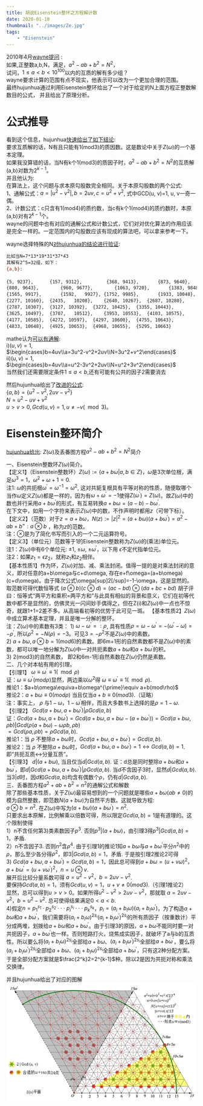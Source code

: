 ```yaml
---
title: 胡说Eisenstein整环之方程解计数
date: 2020-01-10
thumbnail: "../images/Ze.jpg"
tags:
    - "Eisenstein"
---
```


2010年4月[wayne提问](https://bbs.emath.ac.cn/thread-2281-1-1.html) :  
如果,正整数a,b,N，满足，$a^2-ab+b^2=N^2$，  
试问，$1\le a\lt b\lt 10^{100}$以内的互质的解有多少组？  
wayne要求计算的范围有点不现实，他表示可以改为一个更加合理的范围。  
最终hujunhua通过利用Eisenstein整环给出了一个对于给定的N上面方程正整数解数目的公式， 并且给出了原理分析。

# 公式推导
看到这个信息，hujunhua[快速给出了如下结论](https://bbs.emath.ac.cn/forum.php?mod=redirect&goto=findpost&ptid=2281&pid=27576&fromuid=20):  
要求互质解的话，N有且只能有1(mod3)的质因数。这是数论中关于$Z(\omega)$的一个基本定理。  
如果我没算错的话，当N有k个1(mod3)的质因子时，$a^2-ab+b^2=N^2$的互质解(a,b)对数为$2^{k-1}$。  
并且他认为:   
在算法上，这个问题与求本原勾股数完全相同。关于本原勾股数的两个公式:  
1、通解公式：$a=|u^2-v^2|, b=2uv, c=u^2+v^2$, 式中GCD(u, v)=1, u, v一奇一偶。  
2、计数公式：c只含有1(mod4)的质约数，当c有k个1(mod4)的质约数时，本原(a,b)对有$2^{k-1}$个。  
wayne的问题中也有对应的通解公式和计数公式，它们对对优化算法的作用应该是完全一样的。一定范围内的勾股数应该有现成的算法吧，可以拿来参考一下。

wayne选择特殊的N[对hujunhua的结论进行验证](https://bbs.emath.ac.cn/forum.php?mod=redirect&goto=findpost&ptid=2281&pid=27608&fromuid=20):  
```bash
比如当N=7*13*19*31*37*43
其解有2^5=32组，如下：
{a,b}:

{5, 9237}, 		{157, 9312},		 {368, 9413},		{873, 9640},
{880, 9643},		{960, 9677},		{1063, 9720},		{1383, 9848},
{1565, 9917},		{1592,   9927},	{1752, 9985},		{1933, 10048},
{2277, 10160},	{2435,   10208},	{2640, 10267},	{2687, 10280},
{2787, 10307},	{3127, 10392},	{3272, 10425},	{3355, 10443},
{3625, 10497},	{3707,   10512},	{3953, 10553},	{4103, 10575},
{4177, 10585},	{4272, 10597},	{4297, 10600},	{4755, 10643},
{4833, 10648},	{4925, 10653},	{4968, 10655},	{5295, 10663}
```

mathe认为[可以有通解](https://bbs.emath.ac.cn/forum.php?mod=redirect&goto=findpost&ptid=2281&pid=27622&fromuid=20):  
i)$(u,v)=1$,  
$\begin{cases}b=4uv\\a=3u^2-v^2+2uv\\N=3u^2+v^2\end{cases}$  
ii)$(u,v)=1$,  
$\begin{cases}b=4uv\\a=u^2-3v^2+2uv\\N=u^2+3v^2\end{cases}$  
当然我们还需要限定条件$1\le a\lt b$,还有可能有公共的因子2需要消去

然后hujunhua给出了[改进的公式](https://bbs.emath.ac.cn/forum.php?mod=redirect&goto=findpost&ptid=2281&pid=27639&fromuid=20):  
$\{a, b\}=\{u^2-v^2, 2uv-v^2\}$  
$N=u^2-uv+v^2$  
$u\gt v\gt 0, Gcd(u,v)=1, u\ne -v(\mod3)$。  

# Eisenstein整环简介
[hujunhua给出](https://bbs.emath.ac.cn/forum.php?mod=redirect&goto=findpost&ptid=2281&pid=27669&fromuid=20):
       $Z(\omega)$及丢番图方程$a^2-ab+b^2= N^2$简介

一、Eisenstein整数环$Z(\omega)$简介。  
【定义1】（Eisenstein整数环）$Z(\omega):=\{a+b\omega|a, b\in Z\}$，$\omega$是3次单位根，满足$\omega^3=1，\omega^2+\omega+1=0$.  
        注1:  $\omega$的共扼根$\omega^{\prime}=\omega^{-1}=\omega^2$, 这对共轭复根具有平等对称的性质，随便取哪个当作$\omega$定义$Z(\omega)$都是一样的，因为有$\omega+\omega^{\prime}=-1$使得$Z(\omega^{\prime})=Z(\omega)$。故$Z(\omega)$中的数也并行采用$a+b\omega^{\prime}$的形式，有互易转换$a+b\omega=(a-b)-b\omega^{\prime}$.  
        在下文中，如用一个字符来表示$Z(\omega)$中的数，不作声明时都用$z$（可带下标）。  
【定义2】（范数）对于$z= a+b\omega，N(z):=|z|^2=(a+b\omega)(a+b\omega^{\prime})=a^2-ab+b^=:a\otimes b$ ，称为$z$的范数。  
        注：$\otimes$是为了简化书写而引入的一个二元运算符号。  
【定义3】（单位元）范数等于1的Eisenstein整数称为$Z(\omega)$的(乘法)单位元。  
        注1：$Z(\omega)$中有6个单位元: $\pm 1$, $\pm\omega$, $\pm\omega^{\prime}$，以下用 $\epsilon$不定代指单位元。  
        注2：如果$z_1=\epsilon z_2$，就称$z_1$和$z_2$相伴。  
【基本性质1】作为环，$Z(\omega)$对加、减、乘法封闭。值得一提的是对乘法封闭的意义，即对任意的a+b\omega与c+d\omega, 存在e+f\omega=(a+b\omega)(c+d\omega)。由于降次公式\omega[sup]2[/sup]=-1-\omega，这是显然的。取范数可得代数恒等式
$(a\otimes b)(c\otimes d)=(ac-bd)\otimes (da+bc+bd)$
        胡子评曰：恒等式“两平方和乘积=两平方和”与此具有相似的背景和意义，它们在初等代数中都不是显然的，仿佛灵光一闪间妙手偶得之，但在Z(i)和$Z(\omega)$中一点也不惊奇，就跟1+1=2差不多。从高端看初等的优势于此可见一斑。
【基本性质2】$Z(\omega)$中成立算术基本定理，并且是唯一分解的整环。  
        注：$Z(\omega)$中的素数有3类： 
        1)  $\omega-\omega^{\prime} =:\rho$, 具有性质$\rho=\omega-\omega^{\prime}=-(\omega^{\prime}-\omega)=-\rho^{\prime}$, 所以$\rho^2=-N(\rho)=-3$。可见$3=-\rho^2$不是$Z(\omega)$中的素数。  
        2)  $a+b\omega,  a\otimes b=1(mod6)$的素数。即6m+1形的自然素数都不是$Z(\omega)$中的素数，都可以唯一地分解为$Z(\omega)$中一对共扼素数$a+b\omega$和$a+b\omega^{\prime}$的积。  
        3)  2(mod3)的自然素数， 即2和6m-1形自然素数在$Z(\omega)$仍然是素数。  
二、几个对本帖有用的引理。  
【引理1】 $\omega\equiv\omega^{\prime}\equiv1(\mod\rho)$  
                证：$\omega\equiv\omega^{\prime}(mod\rho)$显然，两边乘以$\omega^2$得  $\omega\equiv\omega^{\prime}\equiv1(\mod\rho)$.  
        推论1：$a+b\omega\equiva+b\omega^{\prime}\equiv a+b(mod\rho)$  
        推论2：$a+b\omega\equiv 0(mod \rho)$ 当且仅当$a+b\equiv 0(mod 3)$.（证略）  
        注：事实上， $\rho$ 与$1-\omega，1-\omega^{\prime}$相伴，而且大多数书上选择的是$\rho=1-\omega$.   
【引理2】 $Gcd(a+b\omega, a+b\omega^{\prime})|\rho Gcd(a, b)$  
        证：$Gcd(a+b\omega, a+b\omega^{\prime})=Gcd(a+b\omega, a+b\omega-(a+b\omega^{\prime}))=Gcd(a+b\omega, \rho b)|Gcd(\rho(a+b\omega)-\omega\rho b,  \rho b)$  
                                                                                                                              $=Gcd(\rho a, \rho b)=\rho Gcd(a, b)$.  
        推论1：当 $\rho$ 不整除$a+b\omega$时，$Gcd(a+b\omega, a+b\omega^{\prime})=Gcd(a, b)$.  
        推论2：当 $\rho$ 不整除$a+b\omega$时，$Gcd(a+b\omega, a+b\omega^{\prime})=1↔Gcd(a, b)=1$.即“共扼互质↔分量互质”。  
【引理3】 $d|(a+b\omega)$, 当且仅当$d|Gcd(a,b)$. 
        证：d总是同时整除$a+b\omega$和$a+b\omega^{\prime}$，即$d|Gcd(a+b\omega, a+b\omega^{\prime})|\rho Gcd(a, b)$. 当$d$不含因子3时，显然$d|Gcd(a,b$). 当$3|d$时，因$d$和$Gcd(a, b)$均含有偶数个$\rho$，仍有$d|Gcd(a,b)$.  
三、丢番图方程$a^2+ab+b^2= n^2$的通解公式和解数  
        除了那些基本性质，关于$Z(\omega)$最容易想到的一个问题就是哪些$a+b\omega(ab\ne 0)$的模为自然整数，即范数$N(a+b\omega)$为自然平方数。这就导致方程:  
$a\otimes b=n^2$.  在$Z(\omega)$中写为$(a+b\omega)(a+b\omega^{\prime})=n^2$.  
        只要求出本原解，比例解乘以倍数可得，所以限定$Gcd(a,b)=1$是有道理的。这个限制使得  
        1）n不含任何第3)类素数因子$p^3$. 否则$p^3|(a+b\omega)$，由引理3得$p^3|Gcd(a, b)=1$，矛盾.   
        2）n不含因子3.  否则$n^2$含$\rho^4$. 由于引理1的推论1知$a+b\omega$与$a+b\omega^{\prime}$平分$n^2$中的$\rho$，那么至少各分得$\rho^2$，即$3|Gcd(a, b)=1$，矛盾. 于是按引理2推论2可得  
        3) $Gcd(a+b\omega, a+b\omega^{\prime})=Gcd(a,b)=1$，因此总可得到$a+b\omega=(u+v\omega)^2$， $a+b\omega^{\prime}=(u+v\omega^{\prime})^2$，$n=u\otimes v$.  
展开后比较分量系数可得  $a=u^2-v^2，b=2uv-v^2$.   
        要保持$Gcd(a,b)=1$，须有$Gcd(u, v)=1，u+v\ne 0(mod 3)$.（引理1推论2）  
        显然，总可以得到$u \gt  v \gt0$。如果所得$u^2-v^2\gt 2uv-v^2$，那就取 $a=2uv-v^2，b=u^2-v^2$. 总可使得结果满足$0\lt a\lt b$.  
        4)假定$n=p_1^{s_1}\cdot p_2^{s_2}\cdot \cdot \cdot p_i^{s_i}\cdot \cdot \cdot p_k^{s_k}$，$p_i=(a_i+b_i\omega )(a_i+b_i\omega^{\prime})$，为了构造$a+b\omega$和$a+b\omega^{\prime}$，我们需要将$(a_i+b_i\omega)^{2s_i}(a_i+b_i\omega^{\prime})^{2s_i}$的所有质因子（按重数计）平分成两堆，划拨给$a+b\omega$和$a+b\omega^{\prime}$。由于引理3的原因，$a+b\omega$不能同时要一对共扼因子，$a+b\omega^{\prime}$也一样。否则短路打火，烧焦成实因子，就破坏了a与b的互质性。所以要么将$(a_i+b_i\omega )^{2s_i}$全部给$a+b\omega$、$(a_i+b_i\omega^{\prime})^{2s_i}$全部给$a+b\omega^{\prime}$，要么将$(a_i+b_i\omega^{\prime})^{2s_i}$全部给$a+b\omega$、$(a_i+b_i\omega)^{2s_i}$全部给$a+b\omega^{\prime}$，只有这2种分配方案。于是全部分配方案就是$\frac{2^k}2=2^{k-1}$种。除以2是因为共扼对称和乘法交换律。  
		
并且hujunhua给出了对应的图解
![Ze](../images/Ze.jpg)  

